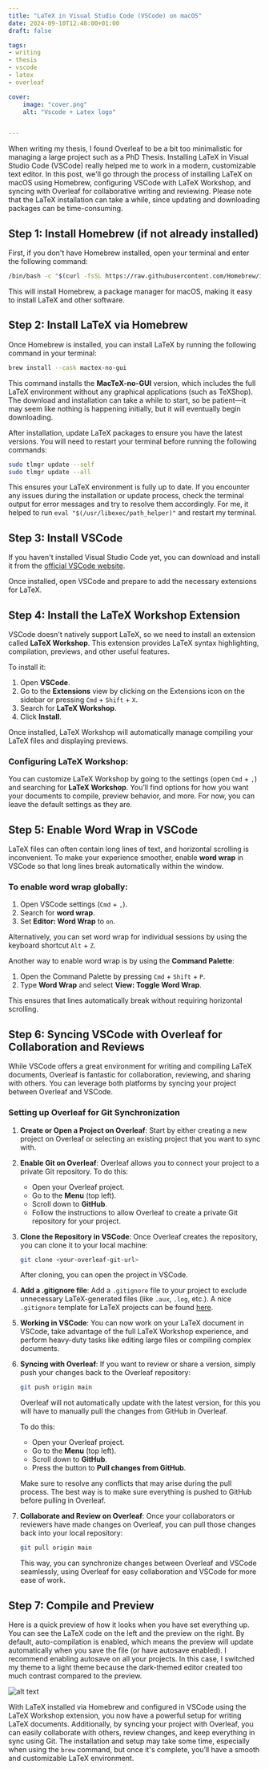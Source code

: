 ```yaml
---
title: "LaTeX in Visual Studio Code (VSCode) on macOS"
date: 2024-09-10T12:48:00+01:00
draft: false

tags:
- writing
- thesis
- vscode
- latex
- overleaf

cover:
    image: "cover.png"
    alt: "Vscode + Latex logo"


---
```

When writing my thesis, I found Overleaf to be a bit too minimalistic for managing a large project such as a PhD Thesis. Installing LaTeX in Visual Studio Code (VSCode) really helped me to work in a modern, customizable text editor. In this post, we'll go through the process of installing LaTeX on macOS using Homebrew, configuring VSCode with LaTeX Workshop, and syncing with Overleaf for collaborative writing and reviewing. Please note that the LaTeX installation can take a while, since updating and downloading packages can be time-consuming.

## Step 1: Install Homebrew (if not already installed)

First, if you don't have Homebrew installed, open your terminal and enter the following command:

```bash
/bin/bash -c "$(curl -fsSL https://raw.githubusercontent.com/Homebrew/install/HEAD/install.sh)"
```

This will install Homebrew, a package manager for macOS, making it easy to install LaTeX and other software.

## Step 2: Install LaTeX via Homebrew

Once Homebrew is installed, you can install LaTeX by running the following command in your terminal:

```bash
brew install --cask mactex-no-gui
```

This command installs the **MacTeX-no-GUI** version, which includes the full LaTeX environment without any graphical applications (such as TeXShop). The download and installation can take a while to start, so be patient—it may seem like nothing is happening initially, but it will eventually begin downloading.

After installation, update LaTeX packages to ensure you have the latest versions. You will need to restart your terminal before running the following commands:

```bash
sudo tlmgr update --self
sudo tlmgr update --all
```

This ensures your LaTeX environment is fully up to date. If you encounter any issues during the installation or update process, check the terminal output for error messages and try to resolve them accordingly. For me, it helped to run `eval "$(/usr/libexec/path_helper)"` and restart my terminal.

## Step 3: Install VSCode

If you haven't installed Visual Studio Code yet, you can download and install it from the [official VSCode website](https://code.visualstudio.com/).

Once installed, open VSCode and prepare to add the necessary extensions for LaTeX.

## Step 4: Install the LaTeX Workshop Extension

VSCode doesn't natively support LaTeX, so we need to install an extension called **LaTeX Workshop**. This extension provides LaTeX syntax highlighting, compilation, previews, and other useful features.

To install it:
1. Open **VSCode**.
2. Go to the **Extensions** view by clicking on the Extensions icon on the sidebar or pressing `Cmd` + `Shift` + `X`.
3. Search for **LaTeX Workshop**.
4. Click **Install**.

Once installed, LaTeX Workshop will automatically manage compiling your LaTeX files and displaying previews.

### Configuring LaTeX Workshop:
You can customize LaTeX Workshop by going to the settings (open `Cmd` + `,`) and searching for **LaTeX Workshop**. You’ll find options for how you want your documents to compile, preview behavior, and more. For now, you can leave the default settings as they are.

## Step 5: Enable Word Wrap in VSCode

LaTeX files can often contain long lines of text, and horizontal scrolling is inconvenient. To make your experience smoother, enable **word wrap** in VSCode so that long lines break automatically within the window.

### To enable word wrap globally:
1. Open VSCode settings (`Cmd` + `,`).
2. Search for **word wrap**.
3. Set **Editor: Word Wrap** to `on`.

Alternatively, you can set word wrap for individual sessions by using the keyboard shortcut `Alt` + `Z`.

Another way to enable word wrap is by using the **Command Palette**:
1. Open the Command Palette by pressing `Cmd` + `Shift` + `P`.
2. Type **Word Wrap** and select **View: Toggle Word Wrap**.

This ensures that lines automatically break without requiring horizontal scrolling.

## Step 6: Syncing VSCode with Overleaf for Collaboration and Reviews

While VSCode offers a great environment for writing and compiling LaTeX documents, Overleaf is fantastic for collaboration, reviewing, and sharing with others. You can leverage both platforms by syncing your project between Overleaf and VSCode.

### Setting up Overleaf for Git Synchronization

1. **Create or Open a Project on Overleaf**: 
   Start by either creating a new project on Overleaf or selecting an existing project that you want to sync with.

2. **Enable Git on Overleaf**: 
   Overleaf allows you to connect your project to a private Git repository. To do this:
   - Open your Overleaf project.
   - Go to the **Menu** (top left).
   - Scroll down to **GitHub**.
   - Follow the instructions to allow Overleaf to create a private Git repository for your project.

3. **Clone the Repository in VSCode**: 
   Once Overleaf creates the repository, you can clone it to your local machine:
   ```bash
   git clone <your-overleaf-git-url>
   ```
   After cloning, you can open the project in VSCode.

4. **Add a .gitignore file**:
   Add a `.gitignore` file to your project to exclude unnecessary LaTeX-generated files (like `.aux`, `.log`, etc.). A nice `.gitignore` template for LaTeX projects can be found [here](https://github.com/github/gitignore/blob/main/TeX.gitignore
).
5. **Working in VSCode**:
   You can now work on your LaTeX document in VSCode, take advantage of the full LaTeX Workshop experience, and perform heavy-duty tasks like editing large files or compiling complex documents.

6. **Syncing with Overleaf**:
   If you want to review or share a version, simply push your changes back to the Overleaf repository:
   ```bash
   git push origin main
   ```

   Overleaf will not automatically update with the latest version, for this you will have to manually pull the changes from GitHub in Overleaf.

   To do this:
   - Open your Overleaf project.
   - Go to the **Menu** (top left).
   - Scroll down to **GitHub**.
   - Press the button to **Pull changes from GitHub**.

   Make sure to resolve any conflicts that may arise during the pull process. The best way is to make sure everything is pushed to GitHub before pulling in Overleaf.

7. **Collaborate and Review on Overleaf**:
   Once your collaborators or reviewers have made changes on Overleaf, you can pull those changes back into your local repository:
   ```bash
   git pull origin main
   ```
   This way, you can synchronize changes between Overleaf and VSCode seamlessly, using Overleaf for easy collaboration and VSCode for more ease of work.

## Step 7: Compile and Preview

Here is a quick preview of how it looks when you have set everything up. You can see the LaTeX code on the left and the preview on the right. By default, auto-compilation is enabled, which means the preview will update automatically when you save the file (or have autosave enabled). I recommend enabling autosave on all your projects. In this case, I switched my theme to a light theme because the dark-themed editor created too much contrast compared to the preview.

![alt text](image.png)

With LaTeX installed via Homebrew and configured in VSCode using the LaTeX Workshop extension, you now have a powerful setup for writing LaTeX documents. Additionally, by syncing your project with Overleaf, you can easily collaborate with others, review changes, and keep everything in sync using Git. The installation and setup may take some time, especially when using the `brew` command, but once it's complete, you’ll have a smooth and customizable LaTeX environment.